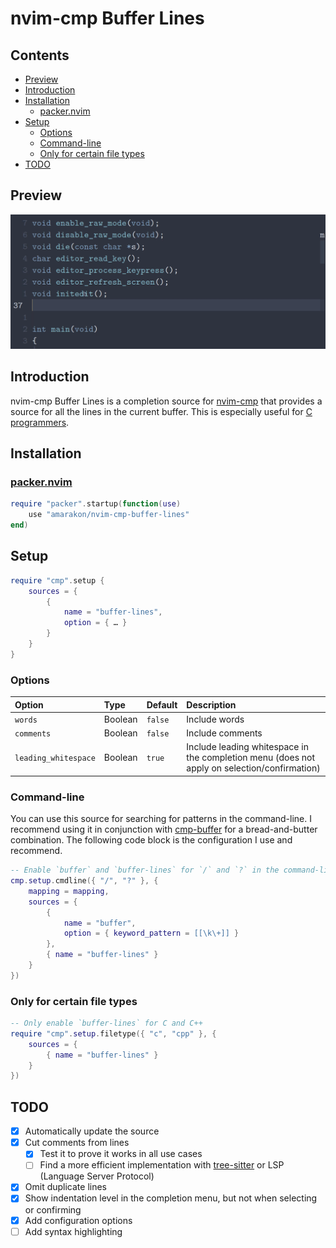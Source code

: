 nvim-cmp Buffer Lines
================

## Contents

-   <a href="#preview" id="toc-preview">Preview</a>
-   <a href="#introduction" id="toc-introduction">Introduction</a>
-   <a href="#installation" id="toc-installation">Installation</a>
    -   <a href="#packernvim" id="toc-packernvim"><span>packer.nvim</span></a>
-   <a href="#setup" id="toc-setup">Setup</a>
    -   <a href="#options" id="toc-options">Options</a>
    -   <a href="#command-line" id="toc-command-line">Command-line</a>
    -   <a href="#only-for-certain-file-types"
        id="toc-only-for-certain-file-types">Only for certain file types</a>
-   <a href="#todo" id="toc-todo">TODO</a>

## Preview

![](preview.gif)

## Introduction

nvim-cmp Buffer Lines is a completion source for
[nvim-cmp](https://github.com/hrsh7th/nvim-cmp) that provides a source
for all the lines in the current buffer. This is especially useful for
[C programmers](#only-for-certain-file-types).

## Installation

### [packer.nvim](https://github.com/wbthomason/packer.nvim)

``` lua
require "packer".startup(function(use)
    use "amarakon/nvim-cmp-buffer-lines"
end)
```

## Setup

``` lua
require "cmp".setup {
    sources = {
        {
            name = "buffer-lines",
            option = { … }
        }
    }
}
```

### Options

| Option               | Type    | Default | Description                                                                                  |
|:---------------------|:--------|:--------|:---------------------------------------------------------------------------------------------|
| `words`              | Boolean | `false` | Include words                                                                                |
| `comments`           | Boolean | `false` | Include comments                                                                             |
| `leading_whitespace` | Boolean | `true`  | Include leading whitespace in the completion menu (does not apply on selection/confirmation) |

### Command-line

You can use this source for searching for patterns in the command-line.
I recommend using it in conjunction with
[cmp-buffer](https://github.com/hrsh7th/cmp-buffer) for a
bread-and-butter combination. The following code block is the
configuration I use and recommend.

``` lua
-- Enable `buffer` and `buffer-lines` for `/` and `?` in the command-line
cmp.setup.cmdline({ "/", "?" }, {
    mapping = mapping,
    sources = {
        {
            name = "buffer",
            option = { keyword_pattern = [[\k\+]] }
        },
        { name = "buffer-lines" }
    }
})
```

### Only for certain file types

``` lua
-- Only enable `buffer-lines` for C and C++
require "cmp".setup.filetype({ "c", "cpp" }, {
    sources = {
        { name = "buffer-lines" }
    }
})
```

## TODO

-   [x] Automatically update the source
-   [x] Cut comments from lines
    -   [x] Test it to prove it works in all use cases
    -   [ ] Find a more efficient implementation with
        [tree-sitter](https://github.com/nvim-treesitter/nvim-treesitter)
        or LSP (Language Server Protocol)
-   [x] Omit duplicate lines
-   [x] Show indentation level in the completion menu, but not when
    selecting or confirming
-   [x] Add configuration options
-   [ ] Add syntax highlighting
